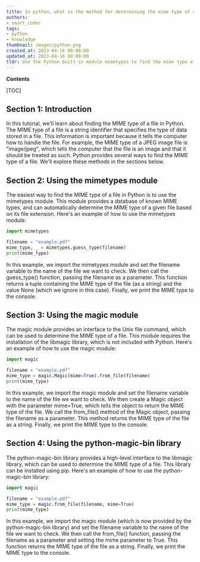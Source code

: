 ```yaml
---
title: In python, what is the method for determining the mime type of a file?
authors:
- smart_coder
tags:
- python
- knowledge
thumbnail: images/python.png
created_at: 2023-04-16 00:00:00
updated_at: 2023-04-16 00:00:00
tldr: Use the Python built-in module mimetypes to find the mime type of a file.
---
```


**Contents**

[TOC]

## Section 1: Introduction

In this tutorial, we'll learn about finding the MIME type of a file in Python. The MIME type of a file is a string identifier that specifies the type of data stored in a file. This information is important because it tells the computer how to handle the file. For example, the MIME type of a JPEG image file is "image/jpeg", which tells the computer that the file is an image and that it should be treated as such. Python provides several ways to find the MIME type of a file. We'll explore these methods in the sections below.

## Section 2: Using the mimetypes module

The easiest way to find the MIME type of a file in Python is to use the mimetypes module. This module provides a database of known MIME types, and can automatically determine the MIME type of a given file based on its file extension. Here's an example of how to use the mimetypes module:

```python
import mimetypes

filename = "example.pdf"
mime_type, _ = mimetypes.guess_type(filename)
print(mime_type)
```

In this example, we import the mimetypes module and set the filename variable to the name of the file we want to check. We then call the guess_type() function, passing the filename as a parameter. This function returns a tuple containing the MIME type of the file (as a string) and the value None (which we ignore in this case). Finally, we print the MIME type to the console.

## Section 3: Using the magic module

The magic module provides an interface to the Unix file command, which can be used to determine the MIME type of a file. This module requires the installation of the libmagic library, which is not included with Python. Here's an example of how to use the magic module:

```python
import magic

filename = "example.pdf"
mime_type = magic.Magic(mime=True).from_file(filename)
print(mime_type)
```

In this example, we import the magic module and set the filename variable to the name of the file we want to check. We then create a Magic object with the parameter mime=True, which tells the object to return the MIME type of the file. We call the from_file() method of the Magic object, passing the filename as a parameter. This method returns the MIME type of the file as a string. Finally, we print the MIME type to the console.

## Section 4: Using the python-magic-bin library

The python-magic-bin library provides a high-level interface to the libmagic library, which can be used to determine the MIME type of a file. This library can be installed using pip. Here's an example of how to use the python-magic-bin library:

```python
import magic

filename = "example.pdf"
mime_type = magic.from_file(filename, mime=True)
print(mime_type)
```

In this example, we import the magic module (which is now provided by the python-magic-bin library) and set the filename variable to the name of the file we want to check. We then call the from_file() function, passing the filename as a parameter and setting the mime parameter to True. This function returns the MIME type of the file as a string. Finally, we print the MIME type to the console.
